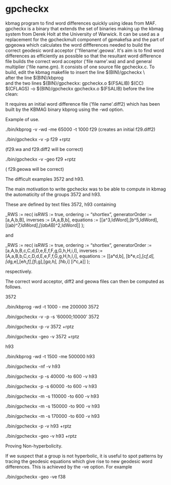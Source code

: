 # gpcheckx
kbmag program to find word differences quickly using ideas from MAF.
gpcheckx is a binary that extends the set of binaries making up the kbmag system 
from Derek Holt at the University of Warwick. 
It can be used as a replacement for the gpcheckmult component
of gpmakefsa and the part of gpgeowa which calculates the word 
diffferences needed to build the correct geodesic word acceptor 
(''filename'.geowa'. It's aim is to find word differences as efficiently
as possible so that the resultant word difference file builds 
the correct word acceptor ('file name'.wa) and 
and general multiplier ('file name.gm).
 It consists of one source file gpcheckx.c.
To build, edit the kbmag makefile to insert the line
$(BIN)/gpcheckx  \  
after the line $(BIN)/kbprog \
and the two lines
${BIN}/gpcheckx: gpcheckx.o $(FSALIB)
        $(CC) $(CFLAGS) -o ${BIN}/gpcheckx  gpcheckx.o $(FSALIB)
before the line clean:

 It requires an initial word difference file ('file name'.diff2)
which has been built by the KBMAG binary kbprog using 
the -wd option.

Example of use.

./bin/kbprog -v -wd -me 65000 -t 1000 f29
(creates an initial f29.diff2)

./bin/gpcheckx -v -p f29 +rptz

(f29.wa and f29.diff2 will be correct)

./bin/gpcheckx -v -geo f29 +rptz

( f29.geowa will be correct)

The difficult examples 3572 and h93.

The main motivation to write gpcheckx was
to be able to compute in kbmag the automaticity of 
the groups 3572 and h93.

These are defined by text files 3572, h93 containing

_RWS := rec(
  isRWS := true,
  ordering := “shortlex”,
  generatorOrder := [a,A,b,B],
  inverses := [A,a,B,b],
 equations := [[a^3,IdWord],[b^5,IdWord],[(a*b)^7,IdWord],[(a*b*A*B)^2,IdWord]]
);

and 

_RWS := rec(
  isRWS := true,
  ordering := “shortlex”,
  generatorOrder := [a,A,b,B,c,C,d,D,e,E,f,F,g,G,h,H,i,I],
  inverses := [A,a,B,b,C,c,D,d,E,e,F,f,G,g,H,h,I,i],
  equations := [[a\*d,b], [b\*e,c],[c*f,d],[d*g,e],[e*h,f],[f*i,g],[g*a,h], [h*b,i] [i*c,a]]
);

respectively.

The correct word acceptor, diff2 and geowa files can
then be computed as follows.

3572

./bin/kbprog -wd -t 1000 - me 200000 3572

./bin/gpcheckx -v -p -s ‘60000;10000’ 3572

./bin/gpcheckx -p -v 3572 +rptz

./bin/gpcheckx -geo -v 3572 +rptz


h93

./bin/kbprog -wd -t 1500 -me 500000 h93

./bin/gpcheckx -nf  -v  h93

./bin/gpcheckx -p -s 40000  -to 600 -v  h93

./bin/gpcheckx -p -s 60000  -to 600 -v  h93

./bin/gpcheckx -m -s 110000  -to 600 -v  h93

./bin/gpcheckx -m -s 150000  -to 900 -v  h93

./bin/gpcheckx -m -s 170000  -to 600 -v  h93

./bin/gpcheckx -p  -v h93 +rptz

./bin/gpcheckx -geo -v h93 +rptz

Proving Non-hyperbolicity.

If we suspect that a group is not hyperbolic, it is useful
to spot patterns by tracing the geodesic equations which give rise
to new geodesic word differences. This is
achieved by the -ve option. For example

./bin/gpcheckx -geo -ve f38
